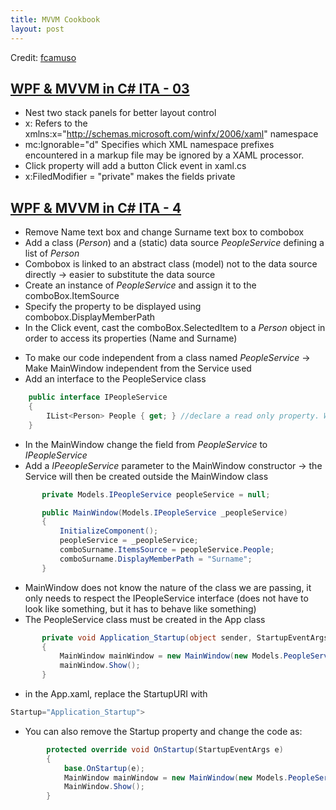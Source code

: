 ```yaml
---
title: MVVM Cookbook
layout: post
---
```

<script src="//code.jquery.com/jquery.js"></script>
<script type="text/javascript" src="https://cdnjs.cloudflare.com/ajax/libs/gist-embed/2.7.1/gist-embed.min.js"></script>


Credit: [fcamuso](https://www.youtube.com/playlist?list=PL0qAPtx8YtJe3WjjoRaB28ZGlX9heBqn3)

## [WPF & MVVM in C# ITA - 03](https://youtu.be/QeC1jODur7o)

- Nest two stack panels for better layout control
- x: Refers to the xmlns:x="http://schemas.microsoft.com/winfx/2006/xaml" namespace
- mc:Ignorable="d" Specifies which XML namespace prefixes encountered in a markup file may be ignored by a XAML processor.
- Click property will add a button Click event in xaml.cs
- x:FiledModifier = "private" makes the fields private

<code data-gist-id="311d62164b6edac8b146affdb0940a30" data-gist-file="1-MainWindow.xaml" data-gist-hide-footer="true" data-gist-line="15-25"></code>

<code data-gist-id="311d62164b6edac8b146affdb0940a30" data-gist-file="1-MainWindow.xaml.cs" data-gist-hide-footer="true" data-gist-line="1-18"></code>

## [WPF & MVVM in C# ITA - 4](https://youtu.be/q0InN1l6RzU)

- Remove Name text box and change Surname text box to combobox 
- Add a class (*Person*) and a (static) data source *PeopleService* defining a list of *Person*
- Combobox is linked to an abstract class (model) not to the data source directly -> easier to substitute the data source
- Create an instance of *PeopleService* and assign it to the comboBox.ItemSource
- Specify the property to be displayed using combobox.DisplayMemberPath
- In the Click event, cast the comboBox.SelectedItem to a *Person* object in order to access its properties (Name and Surname)

<code data-gist-id="311d62164b6edac8b146affdb0940a30" data-gist-file="2-MainWindow.xaml" data-gist-hide-footer="true"></code>

<code data-gist-id="311d62164b6edac8b146affdb0940a30" data-gist-file="2-MainWindow.xaml.cs" data-gist-hide-footer="true"></code>

<code data-gist-id="311d62164b6edac8b146affdb0940a30" data-gist-file="2-People.cs" data-gist-hide-footer="true"></code>

<code data-gist-id="311d62164b6edac8b146affdb0940a30" data-gist-file="2-PeopleService.cs" data-gist-hide-footer="true"></code>

- To make our code independent from a class named *PeopleService* -> Make MainWindow independent from the Service used
- Add an interface to the PeopleService class

```csharp
    public interface IPeopleService
    {
        IList<Person> People { get; } //declare a read only property. Will be made available in the class implementing the interface
    }
```

- In the MainWindow change the field from *PeopleService* to *IPeopleService*
- Add a *IPeeopleService* parameter to the MainWindow constructor -> the Service will then be created outside the MainWindow class
 
 ```csharp
        private Models.IPeopleService peopleService = null; 

        public MainWindow(Models.IPeopleService _peopleService)
        {
            InitializeComponent();       
            peopleService = _peopleService;
            comboSurname.ItemsSource = peopleService.People;
            comboSurname.DisplayMemberPath = "Surname";
        }
 ```
 
 - MainWindow does not know the nature of the class we are passing, it only needs to respect the IPeopleService interface (does not have to look like something, but it has to behave like something)
 - The PeopleService class must be created in the App class
 
 ```csharp
        private void Application_Startup(object sender, StartupEventArgs e)
        {
            MainWindow mainWindow = new MainWindow(new Models.PeopleService());
            mainWindow.Show();
        }
```

- in the App.xaml, replace the StartupURI with

```csharp
Startup="Application_Startup">
```

- You can also remove the Startup property and change the code as:

```csharp
        protected override void OnStartup(StartupEventArgs e)
        {
            base.OnStartup(e);
            MainWindow mainWindow = new MainWindow(new Models.PeopleService());
            MainWindow.Show();
        }
```